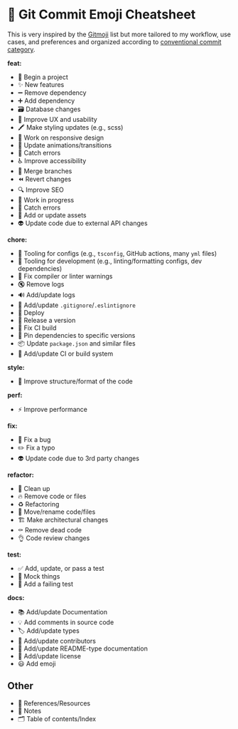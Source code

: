 # 📝 Git Commit Emoji Cheatsheet

This is very inspired by the [Gitmoji](https://gitmoji.dev/) list but more tailored to my workflow, use cases, and preferences and organized according to [conventional commit category](https://karma-runner.github.io/0.10/dev/git-commit-msg.html).

**feat:**
- 🎉 Begin a project
- ✨ New features
- ➖ Remove dependency
- ➕ Add dependency
- 🗃️ Database changes
- 🚸 Improve UX and usability
- 🖍 Make styling updates (e.g., scss)
- 📱 Work on responsive design
- 💫 Update animations/transitions
- 🥅 Catch errors
- ♿️ Improve accessibility
- 🔀 Merge branches
- ⏪️ Revert changes
- 🔍️ Improve SEO
- 🚧 Work in progress
- 🥅 Catch errors
- 🍱 Add or update assets
- 👽️ Update code due to external API changes

**chore:**
- 🔧 Tooling for configs (e.g., `tsconfig`, GitHub actions, many `yml` files)
- 🔨 Tooling for development (e.g., linting/formatting configs, dev dependencies)
- 🚨 Fix compiler or linter warnings
- 🔇 Remove logs
- 🔊 Add/update logs
- 🙈 Add/update `.gitignore`/`.eslintignore`
- 🚀 Deploy
- 🔖 Release a version
- 💚 Fix CI build
- 📌 Pin dependencies to specific versions
- 📦 Update `package.json` and similar files
- 👷 Add/update CI or build system

**style:**
- 🎨 Improve structure/format of the code

**perf:**
- ⚡️ Improve performance

**fix:**
- 🐛 Fix a bug
- ✏️ Fix a typo
- 👽️ Update code due to 3rd party changes

**refactor:**
- 🧼 Clean up
- 🔥 Remove code or files
- ♻️ Refactoring
- 🚚 Move/rename code/files
- 🏗️ Make architectural changes
- ⚰️ Remove dead code
- 👌 Code review changes

**test:**
- ✅ Add, update, or pass a test
- 🤡 Mock things
- 🧪 Add a failing test

**docs:**
- 📚 Add/update Documentation
- 💡 Add comments in source code
- 🏷️ Add/update types
- 👥 Add/update contributors
- 📝 Add/update README-type documentation
- 📄 Add/update license
- 😃 Add emoji

## Other
- 📙 References/Resources
- 📓 Notes
- 🗂️ Table of contents/Index
